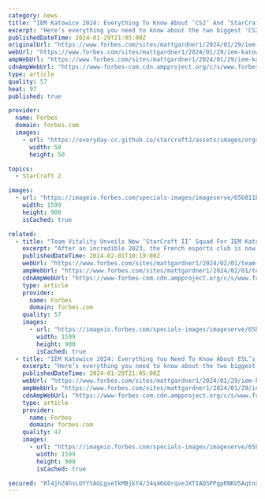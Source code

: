 ```yaml
---
category: news
title: "IEM Katowice 2024: Everything To Know About ‘CS2’ And ‘StarCraft II’"
excerpt: "Here’s everything you need to know about the two biggest 'CS2' and 'StarCraft II' esports competitions coming your way in the next few days."
publishedDateTime: 2024-01-29T21:05:00Z
originalUrl: "https://www.forbes.com/sites/mattgardner1/2024/01/29/iem-katowice-2024-everything-you-need-to-know-about-esls-cs2-and-starcraft-ii-events/"
webUrl: "https://www.forbes.com/sites/mattgardner1/2024/01/29/iem-katowice-2024-everything-you-need-to-know-about-esls-cs2-and-starcraft-ii-events/"
ampWebUrl: "https://www.forbes.com/sites/mattgardner1/2024/01/29/iem-katowice-2024-everything-you-need-to-know-about-esls-cs2-and-starcraft-ii-events/amp/"
cdnAmpWebUrl: "https://www-forbes-com.cdn.ampproject.org/c/s/www.forbes.com/sites/mattgardner1/2024/01/29/iem-katowice-2024-everything-you-need-to-know-about-esls-cs2-and-starcraft-ii-events/amp/"
type: article
quality: 57
heat: 97
published: true

provider:
  name: Forbes
  domain: forbes.com
  images:
    - url: "https://everyday-cc.github.io/starcraft2/assets/images/organizations/forbes.com-50x50.jpg"
      width: 50
      height: 50

topics:
  - StarCraft 2

images:
  - url: "https://imageio.forbes.com/specials-images/imageserve/65b811bce582df0d1ae7146f/0x0.jpg?format=jpg&crop=2731,1537,x0,y716,safe&height=900&width=1600&fit=bounds"
    width: 1599
    height: 900
    isCached: true

related:
  - title: "Team Vitality Unveils New ‘StarCraft II’ Squad For IEM Katowice 2024"
    excerpt: "After an incredible 2023, the French esports club is now competing in one of the most foundational titles in esports."
    publishedDateTime: 2024-02-01T10:19:00Z
    webUrl: "https://www.forbes.com/sites/mattgardner1/2024/02/01/team-vitality-unveils-new-starcraft-ii-squad-for-iem-katowice-2024/"
    ampWebUrl: "https://www.forbes.com/sites/mattgardner1/2024/02/01/team-vitality-unveils-new-starcraft-ii-squad-for-iem-katowice-2024/amp/"
    cdnAmpWebUrl: "https://www-forbes-com.cdn.ampproject.org/c/s/www.forbes.com/sites/mattgardner1/2024/02/01/team-vitality-unveils-new-starcraft-ii-squad-for-iem-katowice-2024/amp/"
    type: article
    provider:
      name: Forbes
      domain: forbes.com
    quality: 57
    images:
      - url: "https://imageio.forbes.com/specials-images/imageserve/65bb6e3bc1c7d82c9cd8a6fb/0x0.jpg?format=jpg&crop=1080,608,x0,y220,safe&height=900&width=1600&fit=bounds"
        width: 1599
        height: 900
        isCached: true
  - title: "IEM Katowice 2024: Everything You Need To Know About ESL’s ‘CS2’ And ‘StarCraft II’ Events"
    excerpt: "Here’s everything you need to know about the two biggest 'CS2' and 'StarCraft II' esports competitions coming your way in the next few days."
    publishedDateTime: 2024-01-29T21:05:00Z
    webUrl: "https://www.forbes.com/sites/mattgardner1/2024/01/29/iem-katowice-2024-everything-you-need-to-know-about-esls-cs2-and-starcraft-ii-events/"
    ampWebUrl: "https://www.forbes.com/sites/mattgardner1/2024/01/29/iem-katowice-2024-everything-you-need-to-know-about-esls-cs2-and-starcraft-ii-events/amp/"
    cdnAmpWebUrl: "https://www-forbes-com.cdn.ampproject.org/c/s/www.forbes.com/sites/mattgardner1/2024/01/29/iem-katowice-2024-everything-you-need-to-know-about-esls-cs2-and-starcraft-ii-events/amp/"
    type: article
    provider:
      name: Forbes
      domain: forbes.com
    quality: 47
    images:
      - url: "https://imageio.forbes.com/specials-images/imageserve/65b811bce582df0d1ae7146f/0x0.jpg?format=jpg&crop=2731,1537,x0,y716,safe&height=900&width=1600&fit=bounds"
        width: 1599
        height: 900
        isCached: true

secured: "Rl4jhZ4hsLOYYtAGLgseTkMBjkY4/34q46G0rqveJXTIADSPPgpRNKU5AqtnX8PcbwK2A5pSFdoxjUc5hxbc92ia29E0EYxNTMSEnROF3N3vVedepXu0Hw8dbyzG/AJc7Y6nvAiNSFr+09L+03kd56dD8rFi20Qg9tNoCZGz7L+dtCmCbrlabQtQ1pethNYL7trvVf6KguZTnfKEH891e2ZA93C0xi4C+SC8S60Sgdq/F6iZO4hJDxgTgxnbx6F8iHlYG+X/ScRGk0MKiw67Vy+ElA75qhNodsY9WqVpbOoYMIk7MGSEuSbsYclE9xt8IeKYldErBxLnT9z2TN+tNYTJMTujO7Hq8pQm8CXT1K4=;ILYVep1YaZIMJ+Of9fE8iQ=="
---
```


